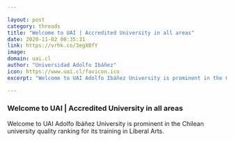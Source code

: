 ```yaml
---

layout: post
category: threads
title: "Welcome to UAI | Accredited University in all areas"
date: 2020-11-02 00:35:31
link: https://vrhk.co/3egXBfY
image: 
domain: uai.cl
author: "Universidad Adolfo Ibáñez"
icon: https://www.uai.cl/favicon.ico
excerpt: "Welcome to UAI Adolfo Ibáñez University is prominent in the Chilean university quality ranking for its training in Liberal Arts."

---
```


### Welcome to UAI | Accredited University in all areas

Welcome to UAI Adolfo Ibáñez University is prominent in the Chilean university quality ranking for its training in Liberal Arts.